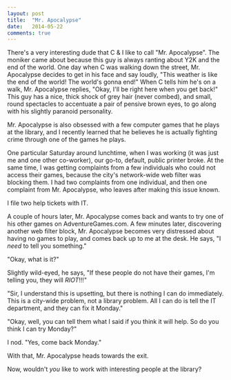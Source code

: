 ```yaml
---
layout: post
title:  "Mr. Apocalypse"
date:   2014-05-22
comments: true
---
```


There's a very interesting dude that C & I like to call "Mr. Apocalypse". The moniker came about because this guy is always ranting about Y2K and the end of the world. One day when C was walking down the street, Mr. Apocalypse decides to get in his face and say loudly, "This weather is like the end of the world! The world's gonna end!" When C tells him he's on a walk, Mr. Apocalypse replies, "Okay, I'll be right here when you get back!" This guy has a nice, thick shock of grey hair (never combed), and small, round spectacles to accentuate a pair of pensive brown eyes, to go along with his slightly paranoid personality.

Mr. Apocalypse is also obsessed with a few computer games that he plays at the library, and I recently learned that he believes he is actually fighting crime through one of the games he plays.

One particular Saturday around lunchtime, when I was working (it was just me and one other co-worker), our go-to, default, public printer broke. At the same time, I was getting complaints from a few individuals who could not access their games, because the city's network-wide web filter was blocking them. I had two complaints from one individual, and then one complaint from Mr. Apocalypse, who leaves after making this issue known.

I file two help tickets with IT.

A couple of hours later, Mr. Apocalypse comes back and wants to try one of his other games on AdventureGames.com. A few minutes later, discovering another web filter block, Mr. Apocalypse becomes very distressed about having no games to play, and comes back up to me at the desk. He says, "I *need* to tell you something."

"Okay, what is it?"

Slightly wild-eyed, he says, "If these people do not have their games, I'm telling you, they will *RIOT*!!!"

"Sir, I understand this is upsetting, but there is nothing I can do immediately. This is a city-wide problem, not a library problem. All I can do is tell the IT department, and they can fix it Monday."

"Okay, well, you can tell them what I said if you think it will help. So do you think I can try Monday?"

I nod. "Yes, come back Monday."

With that, Mr. Apocalypse heads towards the exit.

Now, wouldn't *you* like to work with interesting people at the library?
